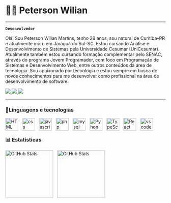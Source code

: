 # 👨‍💻 Peterson Wilian

---

**`Desenvolvedor`**


Olá! Sou Peterson Wilian Martins, tenho 29 anos, sou natural de Curitiba–PR e atualmente moro em Jaraguá do Sul–SC.
Estou cursando Análise e Desenvolvimento de Sistemas pela Universidade Cesumar (UniCesumar).
Atualmente também estou cursando formação complementar pelo SENAC, através do programa Jovem Programador, com foco em Programação de Sistemas e Desenvolvimento Web, entre outros conteúdos da área de tecnologia.
Sou apaixonado por tecnologia e estou sempre em busca de novos conhecimentos para me desenvolver como profissional na área de desenvolvimento de software.

<p>
  <a href="https://www.instagram.com/peterso_wilian" target="_blank">
    <img src="https://img.shields.io/badge/Instagram-E4405F?style=for-the-badge&logo=instagram&logoColor=white" />
  </a>
  <a href="https://www.linkedin.com/in/petersonwilian" target="_blank">
    <img src="https://img.shields.io/badge/LinkedIn-0077B5?style=for-the-badge&logo=linkedin&logoColor=white" />
  </a>
  <a href="https://www.seusite.com" target="_blank">
    <img src="https://img.shields.io/badge/Portfólio-24292e?style=for-the-badge&logoColor=white" />
  </a>
</p>

---

### 🤖Linguagens e tecnologias


<img 
align="left"
alt="HTML"
title="html"
width="40px"
style= "padding-right: 10px"
src="https://cdn.jsdelivr.net/gh/devicons/devicon@latest/icons/html5/html5-original.svg" 
/>

<img 
align="left"
alt="css"
title="css"
width="40px"
style= "padding-right: 10px"
src="https://cdn.jsdelivr.net/gh/devicons/devicon@latest/icons/css3/css3-original.svg"
/>

<img 
align="left"
alt="javascript"
title="javascript"
width="40px"
style= "padding-right: 10px"
src="https://cdn.jsdelivr.net/gh/devicons/devicon@latest/icons/javascript/javascript-original.svg"
/>

<img 
align="left"
alt="php"
title="php"
width="40px"
style= "padding-right: 10px"
src="https://cdn.jsdelivr.net/gh/devicons/devicon@latest/icons/php/php-original.svg"
/>

<img 
align="left"
alt="mysql"
title="MySql"
width="40px"
style= "padding-right: 10px"
src="https://cdn.jsdelivr.net/gh/devicons/devicon@latest/icons/mysql/mysql-original.svg"
/>

<img 
align="left"
alt="Pyhon"
title="Python"
width="40px"
style= "padding-right: 10px"
src="https://cdn.jsdelivr.net/gh/devicons/devicon@latest/icons/python/python-original.svg"
/>

<img 
align="left"
alt="TypeScript"
title="TypeSCript"
width="40px"
style= "padding-right: 10px"
src="https://cdn.jsdelivr.net/gh/devicons/devicon@latest/icons/typescript/typescript-original.svg"
/>

<img 
align="left"
alt="React"
title="React"
width="40px"
style= "padding-right: 10px"
src="https://cdn.jsdelivr.net/gh/devicons/devicon@latest/icons/react/react-original.svg"
/>

<img 
align="left"
alt="vscode"
title="vscode"
width="40px"
style= "padding-right: 10px"
src="https://cdn.jsdelivr.net/gh/devicons/devicon@latest/icons/vscode/vscode-original.svg"
/>

<br>
<br>

### 📊 Estatisticas

<p>
  <img
    align="left"
    alt="GitHub Stats"
    height="150"
    style="padding-right: 10px;"
    src="https://github-readme-stats.vercel.app/api?username=PetersonWilianMartins&show_icons=true&theme=tokyonight&include_all_commits-true&locale-pt-br"
  />

  <img
    align="left"
    alt="GitHub Stats"
    height="150"
    style="padding-right: 10px;"
    src="https://github-readme-stats.vercel.app/api/top-langs/?username=PetersonWilianMartins&theme=tokyonight&layout=compact&custom_title=tecnologias&langs_cout=7"
  />
</p>
